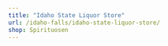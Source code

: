 ```yaml
---
title: "Idaho State Liquor Store"
url: /idaho-falls/idaho-state-liquor-store/
shop: Spirituosen
---
```

